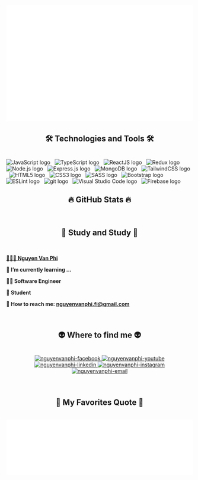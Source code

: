 <!-- nguyenvanphi -->
<a href="#" target="_blank">
  <img src="svg/nguyenvanphi.svg" width="1200" alt="nguyenvanphi-official" />
</a>

<h2 align="center">🛠 Technologies and Tools 🛠</h2>
<br>
<!-- https://simpleicons.org/ -->
<span><img src="https://img.shields.io/badge/JavaScript-282C34?logo=javascript&logoColor=F7DF1E" alt="JavaScript logo" title="JavaScript" height="25" /></span>
&nbsp;
<span><img src="https://img.shields.io/badge/TypeScript-282C34?logo=typescript&logoColor=3178C6" alt="TypeScript logo" title="TypeScript" height="25" /></span>
&nbsp;
<span><img src="https://img.shields.io/badge/ReactJS-282C34?logo=react&logoColor=61DAFB" alt="ReactJS logo" title="ReactJS" height="25" /></span>
&nbsp;
<span><img src="https://img.shields.io/badge/Redux-282C34?logo=redux&logoColor=764ABC" alt="Redux logo" title="Redux" height="25" /></span>
&nbsp;
<!-- <span><img src="https://img.shields.io/badge/Vue.js-282C34?logo=vue.js&logoColor=4FC08D" alt="Vue.js logo" title="Vue.js" height="25" /></span>
&nbsp;
<span><img src="https://img.shields.io/badge/Nuxt.js-282C34?logo=nuxt.js&logoColor=4FC08D" alt="Nuxt.js logo" title="Nuxt.js" height="25" /></span>
&nbsp; -->
<span><img src="https://img.shields.io/badge/Node.js-282C34?logo=node.js&logoColor=00F200" alt="Node.js logo" title="Node.js" height="25" /></span>
&nbsp;
<span><img src="https://img.shields.io/badge/Express-282C34?logo=express&logoColor=FFFFFF" alt="Express.js logo" title="Express.js" height="25" /></span>
&nbsp;
<span><img src="https://img.shields.io/badge/MongoDB-282C34?logo=mongodb&logoColor=47A248" alt="MongoDB logo" title="MongoDB" height="25" /></span>
&nbsp;
<span><img src="https://img.shields.io/badge/Tailwind%20CSS-282C34?logo=tailwind-css&logoColor=38B2AC" alt="TailwindCSS logo" title="TailwindCSS" height="25" /></span>
&nbsp;
<!-- <span><img src="https://img.shields.io/badge/Three.js-282C34?logo=three.js&logoColor=FFFFFF" alt="Three.js logo" title="Three.js" height="25" /></span>
&nbsp; -->
<span><img src="https://img.shields.io/badge/HTML5-282C34?logo=html5&logoColor=E34F26" alt="HTML5 logo" title="HTML5" height="25" /></span>
&nbsp;
<span><img src="https://img.shields.io/badge/CSS3-282C34?logo=css3&logoColor=1572B6" alt="CSS3 logo" title="CSS3" height="25" /></span>
&nbsp;
<span><img src="https://img.shields.io/badge/Sass-282C34?logo=sass&logoColor=CC6699" alt="SASS logo" title="SASS" height="25" /></span>
&nbsp;
<span><img src="https://img.shields.io/badge/Bootstrap-282C34?logo=bootstrap&logoColor=7952B3" alt="Bootstrap logo" title="Bootstrap" height="25" /></span>
&nbsp;
<span><img src="https://img.shields.io/badge/ESLint-282C34?logo=eslint&logoColor=4B32C3" alt="ESLint logo" title="ESLint" height="25" /></span>
&nbsp;
<span><img src="https://img.shields.io/badge/git-282C34?logo=git&logoColor=F05032" alt="git logo" title="git" height="25" /></span>
&nbsp;
<span><img src="https://img.shields.io/badge/VS%20Code-282C34?logo=visual-studio-code&logoColor=007ACC" alt="Visual Studio Code logo" title="Visual Studio Code" height="25" /></span>
&nbsp;
<span><img src="https://img.shields.io/badge/Firebase-282C34?logo=firebase&logoColor=FFCA28" alt="Firebase logo" title="Firebase" height="25" /></span>
&nbsp;
<!-- <span><img src="https://img.shields.io/badge/WordPress-282C34?logo=wordPress&logoColor=21759B" alt="WordPress logo" title="WordPress" height="25" /></span>
&nbsp; -->

<br>
<h2 align="center">🔥 GitHub Stats 🔥</h2>
<!-- https://github.com/anuraghazra/github-readme-stats -->
<br>
<!-- <div align=center>
  <a href="#" title="nguyenvanphi">
    <img width="315" align="center" src="https://github-readme-stats.vercel.app/api/top-langs/?username=nguyenvanphi&hide=c%23,powershell,Mathematica,Ruby,Objective-C,Objective-C%2b%2b,Cuda&title_color=61dafb&text_color=ffffff&icon_color=61dafb&bg_color=20232a&langs_count=8&layout=compact&border_color=61dafb&hide_border=true" />
  </a>
  <a href="#" title="nguyenvanphi">
    <img align="right" width="434" src="https://github-readme-stats.vercel.app/api?username=nguyenvanphi&show_icons=true&theme=react&border_color=61dafb&hide_border=true" />
  </a>
</div> -->

<h2 align="center">📖 Study and Study 📖</h2>
<br>

<p>
  <a href="https://youtu.be/63opfUkPq6k" target="_blank">
    <strong>👨🏻‍🎓 Nguyen Van Phi</strong>
  </a>
</p>
<p><strong>🌱 I’m currently learning ...</strong></p>
<p><strong>👨‍💻 Software Engineer</strong></p>
<p>
  <strong>📕 Student</a></strong>
</p>
<p>
<strong>📧 How to reach me:  <a href="nguyenvanphi.fi@gmail.com" target="_blank">nguyenvanphi.fi@gmail.com</a></strong>
</p>

<br>
<h2 align="center">👽 Where to find me 👽</h2>
<br>
<!-- https://icons8.com -->
<div align="center">

  <a href="https://www.facebook.com/Phipinto" target="blank">
    <img src="https://img.icons8.com/bubbles/100/000000/facebook-new.png" alt="nguyenvanphi-facebook" />
  </a>
  <a href="https://www.youtube.com/c/nguyenvanphiOfficial" target="blank">
    <img src="https://img.icons8.com/bubbles/100/000000/youtube-squared.png" alt="nguyenvanphi-youtube" />
  </a>
  <a href="https://www.linkedin.com/feed/" target="blank">
    <img src="https://img.icons8.com/bubbles/100/000000/linkedin.png" alt="nguyenvanphi-linkedin" />
  </a>
  <a href="https://www.instagram.com/souta1378/" target="blank">
    <img src="https://img.icons8.com/bubbles/100/000000/instagram.png" alt="nguyenvanphi-instagram" />
  </a>
  <a href="mailto:nguyenvanphi.fi@gmail.com" target="top">
    <img src="https://img.icons8.com/bubbles/100/000000/apple-mail.png" alt="nguyenvanphi-email" />
  </a>
</div>

<br>

<!--
<p><strong>☕ Vì mỗi lần mở lớp online dạy trực tiếp này mình chỉ nhận số lượng rất ít bạn để đảm bảo chất lượng học, nên là các bạn quan tâm thì cứ thoải mái liên hệ với mình sớm để đăng ký giữ chỗ cho những lớp tiếp theo nha!</strong></p>
<p>
  <strong>🔗 Link giới thiệu chi tiết: <a href="https://youtu.be/63opfUkPq6k" target="_blank">Lập Trình MERN Stack Nâng Cao - Học Thực Tế Để Đi Làm</a></strong>
  <br>
  <strong>🔗 Liên hệ với mình tại Facebook: <a href="https://www.facebook.com/nguyenvanphi"  -->
<!-- <a href="https://youtu.be/63opfUkPq6k" target="_blank">
  <img src="images/fair-mern-stack-advanced-banner-nguyenvanphi-scaled.jpeg" width="1200" alt="nguyenvanphi-official" />
</a> -->

<br>
<h2 align="center">📑 My Favorites Quote 📑</h2>
<br>
<a href="#" target="_blank">
  <img src="svg/nguyenvanphi-quotes.svg" width="846" height="150" alt="nguyenvanphi-official" />
</a>
